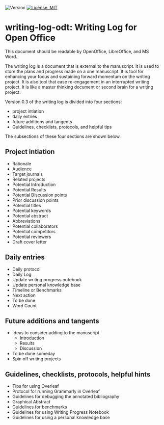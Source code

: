 ![Version](https://img.shields.io/static/v1?label=writing-log-odt&message=0.3&color=brightcolor)
[![License: MIT](https://img.shields.io/badge/License-MIT-blue.svg)](https://opensource.org/licenses/MIT)


# writing-log-odt: Writing Log for Open Office

This document should be readable by OpenOffice, LibreOffice, and MS Word.

The writing log is a document that is external to the manuscript.
It is used to store the plans and progress made on a one manuscript.
It is tool for enhancing your focus and sustaining forward momentum on the writing project.
It is also tool that ease re-engagement in an interrupted writing project.
It is like a master thinking document or second brain for a writing project.

Version 0.3 of the writing log is divided into four sections: 

- project intiation
- daily entries
- future additions and tangents
- Guidelines, checklists, protocols, and helpful tips

The subsections of these four sections are shown below.

## Project intiation

- Rationale
- Audience
- Target journals
- Related projects
- Potential Introduction
- Potential Results
- Potential Discussion points
- Prior discussion points
- Potential titles
- Potential keywords
- Potential abstract
- Abbreviations
- Potential collaborators
- Potential competitors
- Potential reviewers
- Draft cover letter


## Daily entries

- Daily protocol
- Daily Log
- Update writing progress notebook
- Update personal knowledge base
- Timeline or Benchmarks
- Next action
- To be done
- Word Count


## Future additions and tangents

- Ideas to consider adding to the manuscript
  + Introduction
  + Results
  + Discussion
- To be done someday
- Spin off writing projects


## Guidelines, checklists, protocols, helpful hints
 
- Tips for using Overleaf
- Protocol for running Grammarly in Overleaf
- Guidelines for debugging the annotated bibliography
- Graphical Abstract
- Guidelines for benchmarks
- Guidelines for using Writing Progress Notebook
- Guidelines for using a personal knowledge base
